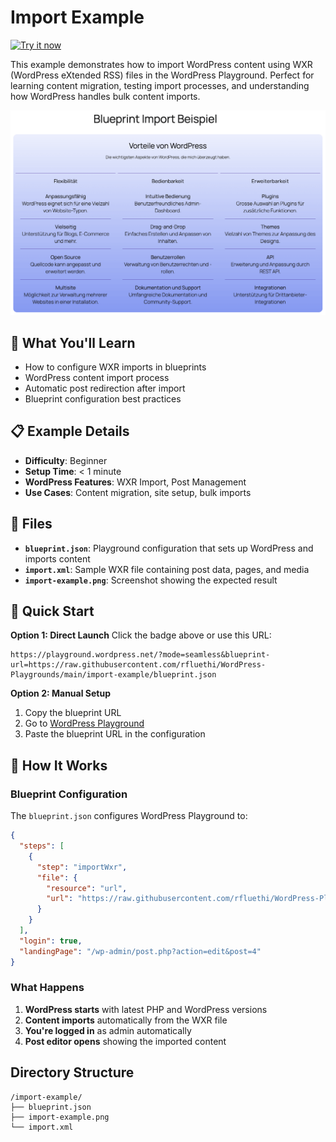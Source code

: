 # Import Example

[![Try it now](https://img.shields.io/badge/Try%20it%20now-WordPress%20Playground-blue.svg)](https://playground.wordpress.net/?mode=seamless&blueprint-url=https://raw.githubusercontent.com/rfluethi/WordPress-Playgrounds/main/import-example/blueprint.json)

This example demonstrates how to import WordPress content using WXR (WordPress eXtended RSS) files in the WordPress Playground. Perfect for learning content migration, testing import processes, and understanding how WordPress handles bulk content imports.

![Screenshot](import-example.png)

## 🎯 What You'll Learn

- How to configure WXR imports in blueprints
- WordPress content import process
- Automatic post redirection after import
- Blueprint configuration best practices

## 📋 Example Details

- **Difficulty**: Beginner
- **Setup Time**: < 1 minute  
- **WordPress Features**: WXR Import, Post Management
- **Use Cases**: Content migration, site setup, bulk imports

## 📁 Files

- **`blueprint.json`**: Playground configuration that sets up WordPress and imports content
- **`import.xml`**: Sample WXR file containing post data, pages, and media
- **`import-example.png`**: Screenshot showing the expected result

## 🚀 Quick Start

**Option 1: Direct Launch**
Click the badge above or use this URL:

```url
https://playground.wordpress.net/?mode=seamless&blueprint-url=https://raw.githubusercontent.com/rfluethi/WordPress-Playgrounds/main/import-example/blueprint.json
```

**Option 2: Manual Setup**
1. Copy the blueprint URL
2. Go to [WordPress Playground](https://playground.wordpress.net/)
3. Paste the blueprint URL in the configuration

## 🔧 How It Works

### Blueprint Configuration

The `blueprint.json` configures WordPress Playground to:

```json
{
  "steps": [
    {
      "step": "importWxr",
      "file": {
        "resource": "url",
        "url": "https://raw.githubusercontent.com/rfluethi/WordPress-Playgrounds/main/import-example/import.xml"
      }
    }
  ],
  "login": true,
  "landingPage": "/wp-admin/post.php?action=edit&post=4"
}
```

### What Happens

1. **WordPress starts** with latest PHP and WordPress versions
2. **Content imports** automatically from the WXR file
3. **You're logged in** as admin automatically
4. **Post editor opens** showing the imported content

## Directory Structure

```
/import-example/
├── blueprint.json
├── import-example.png
└── import.xml
```
